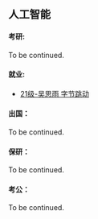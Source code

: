 ## 人工智能

#### 考研:

To be continued.

#### 就业:

- [21级-吴思雨 字节跳动](grad-application/通信与信息工程学院/人工智能/[CN]-21-Wusiyu.md)

#### 出国：

To be continued.

#### 保研：

To be continued.

#### 考公：

To be continued.
